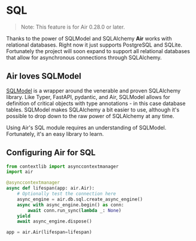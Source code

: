# SQL

> Note: This feature is for Air 0.28.0 or later. 

Thanks to the power of SQLModel and SQLAlchemy **Air** works with relational databases. Right now it just supports PostgreSQL and SQLite. Fortunately the project will soon expand to support all relational databases that allow for asynchronous connections through SQLAlchemy. 

## Air loves SQLModel

[SQLModel](https://sqlmodel.tiangolo.com/) is a wrapper around the venerable and proven SQLAlchemy library. Like Typer, FastAPI, pydantic, and Air, SQLModel allows for definition of critical objects with type annotations - in this case database tables. SQLModel makes SQLAlchemy a bit easier to use, although it's possible to drop down to the raw power of SQLAlchemy at any time.

Using Air's SQL module requires an understanding of SQLModel. Fortunately, it's an easy library to learn.

## Configuring Air for SQL

```python
from contextlib import asynccontextmanager
import air

@asynccontextmanager
async def lifespan(app: air.Air):
    # Optionally test the connection here
    async_engine = air.db.sql.create_async_engine()
    async with async_engine.begin() as conn:
        await conn.run_sync(lambda _: None)    
    yield
    await async_engine.dispose()

app = air.Air(lifespan=lifespan)
```